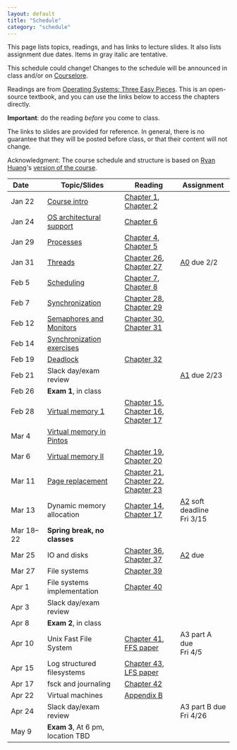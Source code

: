 ```yaml
---
layout: default
title: "Schedule"
category: "schedule"
---
```


This page lists topics, readings, and has links to lecture slides.
It also lists assignment due dates.  Items <span class="tentative">in
gray italic</span> are tentative.

This schedule could change!  Changes
to the schedule will be announced in class and/or on
[Courselore](https://courselore.org/).

Readings are from [Operating Systems: Three Easy Pieces](https://pages.cs.wisc.edu/~remzi/OSTEP/).
This is an open-source textbook, and you can use the links below to access the chapters
directly.

**Important**: do the reading *before*
you come to class.

The links to slides are provided for reference.  In general, there is no
guarantee that they will be posted before class, or that their content
will not change.

Acknowledgment: The course schedule and structure is based on
[Ryan Huang](https://web.eecs.umich.edu/~ryanph/)'s [version of the course](https://www.cs.jhu.edu/~huang/cs318/fall22/).

Date&nbsp;&nbsp;&nbsp;&nbsp;&nbsp; | Topic/Slides | Reading | Assignment
------------------ | ------------ | ------- | ----------
Jan 22 | [Course intro](lectures/lecture01.pdf) | [Chapter 1](http://pages.cs.wisc.edu/~remzi/OSTEP/dialogue-threeeasy.pdf), [Chapter 2](http://pages.cs.wisc.edu/~remzi/OSTEP/intro.pdf) | 
Jan 24 | [OS architectural support](lectures/lecture02.pdf) | [Chapter 6](http://pages.cs.wisc.edu/~remzi/OSTEP/cpu-mechanisms.pdf) | 
Jan 29 | [Processes](lectures/lecture03.pdf) | [Chapter 4](http://pages.cs.wisc.edu/~remzi/OSTEP/cpu-intro.pdf), [Chapter 5](http://pages.cs.wisc.edu/~remzi/OSTEP/cpu-api.pdf) | 
Jan 31 | [Threads](lectures/lecture04.pdf) | [Chapter 26](http://pages.cs.wisc.edu/~remzi/OSTEP/threads-intro.pdf), [Chapter 27](http://pages.cs.wisc.edu/~remzi/OSTEP/threads-api.pdf) | [A0](assign/assign00.html) due 2/2
Feb 5 | [Scheduling](lectures/lecture05.pdf) | [Chapter 7](http://pages.cs.wisc.edu/~remzi/OSTEP/cpu-sched.pdf), [Chapter 8](http://pages.cs.wisc.edu/~remzi/OSTEP/cpu-sched-mlfq.pdf) | 
Feb 7 | [Synchronization](lectures/lecture06.pdf) | [Chapter 28](http://pages.cs.wisc.edu/~remzi/OSTEP/threads-locks.pdf), [Chapter 29](http://pages.cs.wisc.edu/~remzi/OSTEP/threads-locks-usage.pdf) | 
Feb 12 | [Semaphores and Monitors](lectures/lecture07.pdf) | [Chapter 30](http://pages.cs.wisc.edu/~remzi/OSTEP/threads-cv.pdf), [Chapter 31](http://pages.cs.wisc.edu/~remzi/OSTEP/threads-sema.pdf) | 
Feb 14 | [Synchronization exercises](lectures/lecture08.pdf) |  | 
Feb 19 | [Deadlock](lectures/lecture09.pdf) | [Chapter 32](http://pages.cs.wisc.edu/~remzi/OSTEP/threads-bugs.pdf) | 
Feb 21 | Slack day/exam review |  | [A1](assign/assign01.html) due 2/23
Feb 26 | **Exam 1**, in class |  | 
Feb 28 | [Virtual memory 1](lectures/lecture10.pdf) | [Chapter 15](http://pages.cs.wisc.edu/~remzi/OSTEP/vm-mechanism.pdf), [Chapter 16](http://pages.cs.wisc.edu/~remzi/OSTEP/vm-segmentation.pdf),<br>[Chapter 17](http://pages.cs.wisc.edu/~remzi/OSTEP/vm-paging.pdf) | 
Mar 4 | [Virtual memory in Pintos](lectures/pintos_vm.pdf) |  | 
Mar 6 | [Virtual memory II](lectures/lecture11.pdf) | [Chapter 19](http://pages.cs.wisc.edu/~remzi/OSTEP/vm-tlbs.pdf), [Chapter 20](http://pages.cs.wisc.edu/~remzi/OSTEP/vm-smalltables.pdf) | 
Mar 11 | [Page replacement](lectures/lecture12.pdf) | [Chapter 21](http://pages.cs.wisc.edu/~remzi/OSTEP/vm-beyondphys.pdf), [Chapter 22](http://pages.cs.wisc.edu/~remzi/OSTEP/vm-beyondphys-policy.pdf),<br>[Chapter 23](https://pages.cs.wisc.edu/~remzi/OSTEP/vm-complete.pdf) | 
Mar 13 | Dynamic memory allocation | [Chapter 14](http://pages.cs.wisc.edu/~remzi/OSTEP/vm-api.pdf), [Chapter 17](http://pages.cs.wisc.edu/~remzi/OSTEP/vm-freespace.pdf) | [A2](assign/assign02.html) soft deadline<br>Fri 3/15
Mar 18–22 | **Spring break, no classes** |  | 
Mar 25 | IO and disks | [Chapter 36](http://pages.cs.wisc.edu/~remzi/OSTEP/file-devices.pdf), [Chapter 37](http://pages.cs.wisc.edu/~remzi/OSTEP/file-disks.pdf) | [A2](assign/assign02.html) due
Mar 27 | File systems | [Chapter 39](http://pages.cs.wisc.edu/~remzi/OSTEP/file-intro.pdf) | 
Apr 1 | File systems implementation | [Chapter 40](http://pages.cs.wisc.edu/~remzi/OSTEP/file-implementation.pdf) | 
Apr 3 | Slack day/exam review |  | 
Apr 8 | **Exam 2**, in class |  | 
Apr 10 | Unix Fast File System | [Chapter 41](http://pages.cs.wisc.edu/~remzi/OSTEP/file-ffs.pdf), [FFS paper](https://dsf.berkeley.edu/cs262/FFS.pdf) | <span class='tentative'>A3 part A due<br>Fri 4/5</span>
Apr 15 | Log structured filesystems | [Chapter 43](http://pages.cs.wisc.edu/~remzi/OSTEP/file-lfs.pdf), [LFS paper](https://dl.acm.org/doi/pdf/10.1145/146941.146943) | 
Apr 17 | fsck and journaling | [Chapter 42](http://pages.cs.wisc.edu/~remzi/OSTEP/file-journaling.pdf) | 
Apr 22 | Virtual machines | [Appendix B](http://pages.cs.wisc.edu/~remzi/OSTEP/vmm-intro.pdf) | 
Apr 24 | Slack day/exam review |  | <span class='tentative'>A3 part B due<br>Fri 4/26</span>
May 9 | **Exam 3**, At 6 pm, location TBD |  | 
